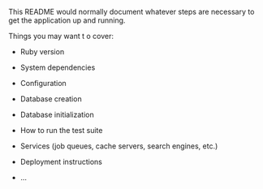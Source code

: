 This README would normally document whatever steps are necessary to get the
application up and running.

Things you may want t o cover:

- Ruby version

- System dependencies

- Configuration

- Database creation

- Database initialization

- How to run the test suite

- Services (job queues, cache servers, search engines, etc.)

- Deployment instructions

- ...
